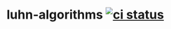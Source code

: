 # luhn-algorithms [![ci status](https://circleci.com/gh/norbertgogiel/luhn-algorithms.svg?style=shield?circle-token=4e20e038fa9343b6ce41e480c552737ea9b68776)](https://github.com/norbertgogiel/luhn-algorithms/actions)

